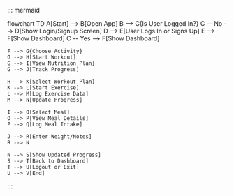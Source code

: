 ::: mermaid


flowchart TD
    A[Start] --> B[Open App]
    B --> C{Is User Logged In?}
    C -- No --> D[Show Login/Signup Screen]
    D --> E[User Logs In or Signs Up]
    E --> F[Show Dashboard]
    C -- Yes --> F[Show Dashboard]

    F --> G{Choose Activity}
    G --> H[Start Workout]
    G --> I[View Nutrition Plan]
    G --> J[Track Progress]

    H --> K[Select Workout Plan]
    K --> L[Start Exercise]
    L --> M[Log Exercise Data]
    M --> N[Update Progress]

    I --> O[Select Meal]
    O --> P[View Meal Details]
    P --> Q[Log Meal Intake]

    J --> R[Enter Weight/Notes]
    R --> N

    N --> S[Show Updated Progress]
    S --> T[Back to Dashboard]
    T --> U[Logout or Exit]
    U --> V[End]

:::
